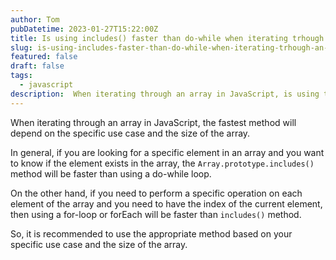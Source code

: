 ```yaml
---
author: Tom
pubDatetime: 2023-01-27T15:22:00Z
title: Is using includes() faster than do-while when iterating trhough an array in Javascript?
slug: is-using-includes-faster-than-do-while-when-iterating-trhough-an-array-in-javascript
featured: false
draft: false
tags:
  - javascript
description:  When iterating through an array in JavaScript, is using the includes() method faster than using a do-while loop? Let's find out.
---
```


When iterating through an array in JavaScript, the fastest method will depend on the specific use case and the size of the array.

In general, if you are looking for a specific element in an array and you want to know if the element exists in the array, the `Array.prototype.includes()` method will be faster than using a do-while loop.

On the other hand, if you need to perform a specific operation on each element of the array and you need to have the index of the current element, then using a for-loop or forEach will be faster than `includes()` method.

So, it is recommended to use the appropriate method based on your specific use case and the size of the array.
